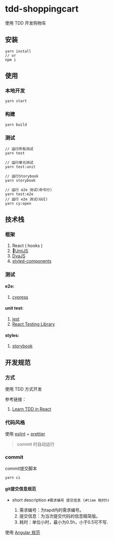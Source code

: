 # tdd-shoppingcart

使用 TDD 开发购物车

## 安装
```
yarn install 
// or
npm i
```

## 使用
### 本地开发
```
yarn start
```

### 构建
```
yarn build
```

### 测试

```shell script
// 运行所有测试
yarn test

// 运行单元测试
yarn test:unit

// 运行Storybook
yarn storybook

// 运行 e2e 测试(命令行)
yarn test:e2e
// 运行 e2e 测试(GUI)
yarn cy:open 
```

## 技术栈

### 框架
1. React ( hooks )
2. [UmiJS](https://umijs.org/zh/)
3. [DvaJS](https://dvajs.com/)
4. [styled-components](https://www.styled-components.com/)

### 测试

#### e2e:
1. [cypress](https://www.cypress.io/)

#### unit test:
1. [jest](https://jestjs.io/) 
2. [React Testing Library](https://testing-library.com/docs/react-testing-library/intro)

#### styles:
1. [storybook](https://storybook.js.org/)

## 开发规范

### 方式
使用 TDD 方式开发

参考链接：
1. [Learn TDD in React](https://learntdd.in/react/)


### 代码风格
使用 [eslint](https://eslint.org/) + [prettier](https://prettier.io/) 

> commit 时自动运行


### commit 

commit提交脚本

```
yarn ci
```

#### git提交信息规范

- short description
`#需求编号 提交信息 (#time 耗时h)`

    1. 需求编号：为tapd内的需求编号。
    2. 提交信息：为当次提交代码的信息精简版。
    3. 耗时：单位小时，最小为0.5h，小于0.5可不写.
    
使用 [Angular 规范](https://docs.google.com/document/d/1QrDFcIiPjSLDn3EL15IJygNPiHORgU1_OOAqWjiDU5Y/edit#heading=h.fpepsvr2gqby)
